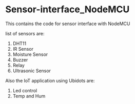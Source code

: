 # Sensor-interface_NodeMCU



This contains the code for sensor interface with NodeMCU

list of sensors are:
1) DHT11
2) IR Sensor
3) Moisture Sensor
4) Buzzer
5) Relay 
6) Ultrasonic Sensor

Also the IoT application using Ubidots are:
1) Led control
2) Temp and Hum 
